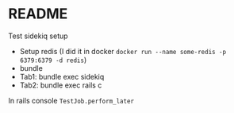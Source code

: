 # README

Test sidekiq setup

- Setup redis (I did it in docker `docker run --name some-redis -p 6379:6379 -d redis`)
- bundle
- Tab1: bundle exec sidekiq
- Tab2: bundle exec rails c

In rails console `TestJob.perform_later`
